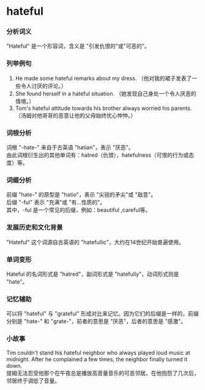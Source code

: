 # hateful

### 分析词义

  

"Hateful" 是一个形容词，含义是 "引发仇恨的"或"可恶的"。

  

### 列举例句

  

1.  He made some hateful remarks about my dress. （他对我的裙子发表了一些令人讨厌的评论。）
2.  She found herself in a hateful situation. （她发现自己身处一个令人厌恶的情境。）
3.  Tom's hateful attitude towards his brother always worried his parents. （汤姆对他哥哥的恶意让他的父母始终忧心忡忡。）

  

### 词根分析

  

词根 "-hate-" 来自于古英语 "hatian"，表示 "厌恶"。  
由此词根衍生出的其他单词有：hatred（仇恨），hatefulness（可恨的行为或态度）等。

  

### 词缀分析

  

前缀 "hate-" 的原型是 "hatio"，表示 "尖锐的矛尖"或 "敌意"。  
后缀 "-ful" 表示 "充满"或 "有...性质的"。  
其中，-ful 是一个常见的后缀，例如：beautiful ,careful等。

  

### 发展历史和文化背景

  

"Hateful" 这个词源自古英语的 "hatefullic"，大约在14世纪开始普遍使用。

  

### 单词变形

  

Hateful 的名词形式是 "hatred"，副词形式是 "hatefully"，动词形式则是 "hate"。

  

### 记忆辅助

  

可以将 "hateful" 与 "grateful" 形成对比来记忆。因为它们的后缀是一样的，前缀分别是 "hate-" 和 "grate-"，前者的意思是 "厌恶"，后者的意思是 "感激"。

  

### 小故事

  

Tim couldn't stand his hateful neighbor who always played loud music at midnight. After he complained a few times, the neighbor finally turned it down.  
提姆无法忍受他那个在午夜总是播放高音量音乐的可恶邻居。在他抱怨了几次后，邻居终于调低了音量。
